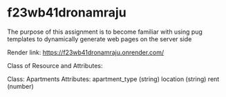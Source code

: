 # f23wb41dronamraju

The purpose of this assignment is to become familiar with using pug templates to dynamically generate web pages on the server side


Render link: https://f23wb41dronamraju.onrender.com/

Class of Resource and Attributes:

Class: Apartments
Attributes:
apartment_type (string)
location (string)
rent (number)